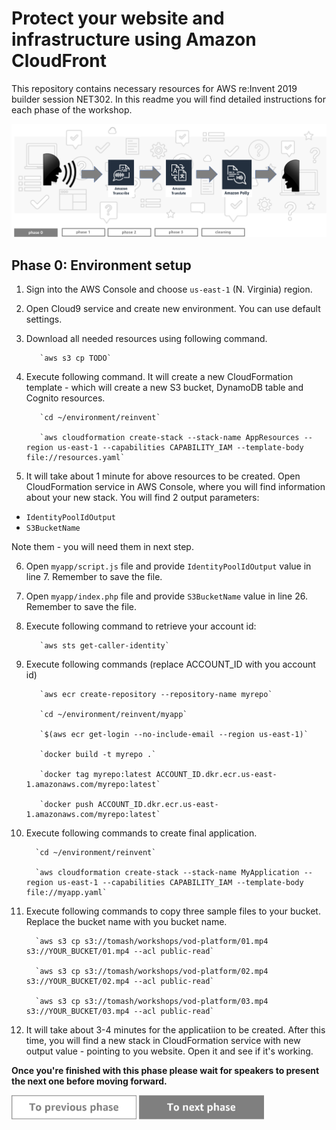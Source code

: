 Protect your website and infrastructure using Amazon CloudFront
=========================================

This repository contains necessary resources for AWS re:Invent 2019 builder session NET302. In this readme you will find detailed instructions for each phase of the workshop.

<img src="../../img/flow0.png" />


Phase 0: Environment setup
-----

1. Sign into the AWS Console and choose `us-east-1` (N. Virginia) region.
2. Open Cloud9 service and create new environment. You can use default settings.
3. Download all needed resources using following command.

          `aws s3 cp TODO`

4. Execute following command. It will create a new CloudFormation template - which will create a new S3 bucket, DynamoDB table and Cognito resources.

          `cd ~/environment/reinvent`

          `aws cloudformation create-stack --stack-name AppResources --region us-east-1 --capabilities CAPABILITY_IAM --template-body file://resources.yaml`

5. It will take about 1 minute for above resources to be created. Open CloudFormation service in AWS Console, where you will find information about your new stack. You will find 2 output parameters:
* `IdentityPoolIdOutput`
* `S3BucketName`

Note them - you will need them in next step.

6. Open `myapp/script.js` file and provide `IdentityPoolIdOutput` value in line 7. Remember to save the file.
7. Open `myapp/index.php` file and provide  `S3BucketName` value in line 26. Remember to save the file.
8. Execute following command to retrieve your account id:

          `aws sts get-caller-identity`


9. Execute following commands (replace ACCOUNT_ID with you account id)

          `aws ecr create-repository --repository-name myrepo`

          `cd ~/environment/reinvent/myapp`

          `$(aws ecr get-login --no-include-email --region us-east-1)`

          `docker build -t myrepo .`

          `docker tag myrepo:latest ACCOUNT_ID.dkr.ecr.us-east-1.amazonaws.com/myrepo:latest`

          `docker push ACCOUNT_ID.dkr.ecr.us-east-1.amazonaws.com/myrepo:latest`



10. Execute following commands to create final application.

          `cd ~/environment/reinvent`

          `aws cloudformation create-stack --stack-name MyApplication --region us-east-1 --capabilities CAPABILITY_IAM --template-body file://myapp.yaml`



11. Execute following commands to copy three sample files to your bucket. Replace the bucket name with you bucket name.

          `aws s3 cp s3://tomash/workshops/vod-platform/01.mp4 s3://YOUR_BUCKET/01.mp4 --acl public-read`

          `aws s3 cp s3://tomash/workshops/vod-platform/02.mp4 s3://YOUR_BUCKET/02.mp4 --acl public-read`

          `aws s3 cp s3://tomash/workshops/vod-platform/03.mp4 s3://YOUR_BUCKET/03.mp4 --acl public-read`



12. It will take about 3-4 minutes for the applicatiion to be created. After this time, you will find a new stack in CloudFormation service with new output value - pointing to you website. Open it and see if it's working.


**Once you're finished with this phase please wait for speakers to present the next one before moving forward.**

<a href="../../README.md"><img src="../../img/button-previous.png" width="200"></a>
<a href="../phase1"><img src="../../img/button-next.png" width="200"></a>
